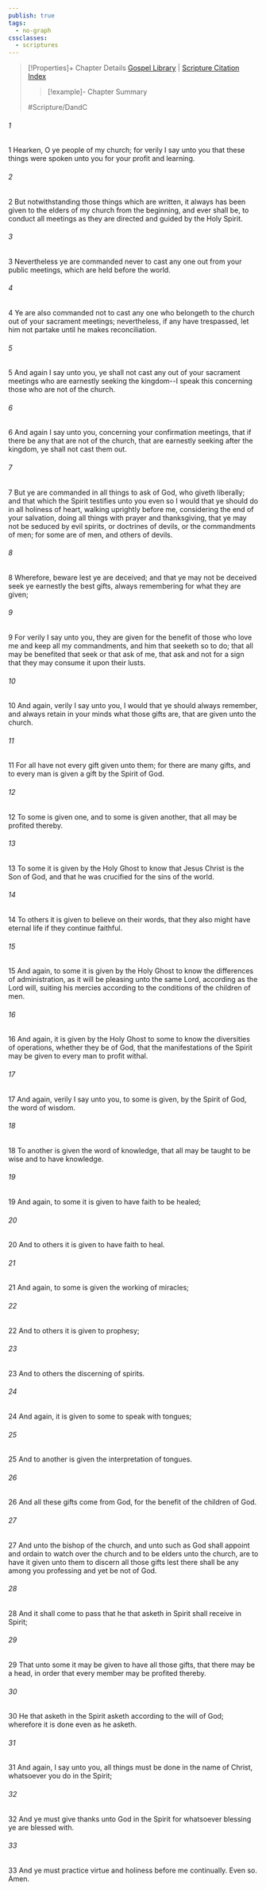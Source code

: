 ```yaml
---
publish: true
tags:
  - no-graph
cssclasses:
  - scriptures
---
```

>[!Properties]+ Chapter Details
>[Gospel Library](https://churchofjesuschrist.org/study/scriptures/dc-testament/dc/46?lang=eng)    |    [Scripture Citation Index](https://scriptures.byu.edu/#12e2e::c12e2e)
>>[!example]- Chapter Summary
>> 
> 
>
>#Scripture/DandC
###### 1
1 Hearken, O ye people of my church; for verily I say unto you that these things were spoken unto you for your profit and learning.
###### 2
2 But notwithstanding those things which are written, it always has been given to the elders of my church from the beginning, and ever shall be, to conduct all meetings as they are directed and guided by the Holy Spirit.
###### 3
3 Nevertheless ye are commanded never to cast any one out from your public meetings, which are held before the world.
###### 4
4 Ye are also commanded not to cast any one who belongeth to the church out of your sacrament meetings; nevertheless, if any have trespassed, let him not partake until he makes reconciliation.
###### 5
5 And again I say unto you, ye shall not cast any out of your sacrament meetings who are earnestly seeking the kingdom--I speak this concerning those who are not of the church.
###### 6
6 And again I say unto you, concerning your confirmation meetings, that if there be any that are not of the church, that are earnestly seeking after the kingdom, ye shall not cast them out.
###### 7
7 But ye are commanded in all things to ask of God, who giveth liberally; and that which the Spirit testifies unto you even so I would that ye should do in all holiness of heart, walking uprightly before me, considering the end of your salvation, doing all things with prayer and thanksgiving, that ye may not be seduced by evil spirits, or doctrines of devils, or the commandments of men; for some are of men, and others of devils.
###### 8
8 Wherefore, beware lest ye are deceived; and that ye may not be deceived seek ye earnestly the best gifts, always remembering for what they are given;
###### 9
9 For verily I say unto you, they are given for the benefit of those who love me and keep all my commandments, and him that seeketh so to do; that all may be benefited that seek or that ask of me, that ask and not for a sign that they may consume it upon their lusts.
###### 10
10 And again, verily I say unto you, I would that ye should always remember, and always retain in your minds what those gifts are, that are given unto the church.
###### 11
11 For all have not every gift given unto them; for there are many gifts, and to every man is given a gift by the Spirit of God.
###### 12
12 To some is given one, and to some is given another, that all may be profited thereby.
###### 13
13 To some it is given by the Holy Ghost to know that Jesus Christ is the Son of God, and that he was crucified for the sins of the world.
###### 14
14 To others it is given to believe on their words, that they also might have eternal life if they continue faithful.
###### 15
15 And again, to some it is given by the Holy Ghost to know the differences of administration, as it will be pleasing unto the same Lord, according as the Lord will, suiting his mercies according to the conditions of the children of men.
###### 16
16 And again, it is given by the Holy Ghost to some to know the diversities of operations, whether they be of God, that the manifestations of the Spirit may be given to every man to profit withal.
###### 17
17 And again, verily I say unto you, to some is given, by the Spirit of God, the word of wisdom.
###### 18
18 To another is given the word of knowledge, that all may be taught to be wise and to have knowledge.
###### 19
19 And again, to some it is given to have faith to be healed;
###### 20
20 And to others it is given to have faith to heal.
###### 21
21 And again, to some is given the working of miracles;
###### 22
22 And to others it is given to prophesy;
###### 23
23 And to others the discerning of spirits.
###### 24
24 And again, it is given to some to speak with tongues;
###### 25
25 And to another is given the interpretation of tongues.
###### 26
26 And all these gifts come from God, for the benefit of the children of God.
###### 27
27 And unto the bishop of the church, and unto such as God shall appoint and ordain to watch over the church and to be elders unto the church, are to have it given unto them to discern all those gifts lest there shall be any among you professing and yet be not of God.
###### 28
28 And it shall come to pass that he that asketh in Spirit shall receive in Spirit;
###### 29
29 That unto some it may be given to have all those gifts, that there may be a head, in order that every member may be profited thereby.
###### 30
30 He that asketh in the Spirit asketh according to the will of God; wherefore it is done even as he asketh.
###### 31
31 And again, I say unto you, all things must be done in the name of Christ, whatsoever you do in the Spirit;
###### 32
32 And ye must give thanks unto God in the Spirit for whatsoever blessing ye are blessed with.
###### 33
33 And ye must practice virtue and holiness before me continually. Even so. Amen.
